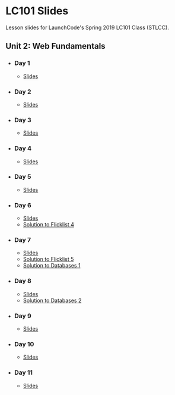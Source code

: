 # LC101 Slides

Lesson slides for LaunchCode's Spring 2019 LC101 Class (STLCC).

## Unit 2: Web Fundamentals

- ### Day 1
    - [Slides](https://aleesham.github.io/2018fall-lc101/unit2/class1)

- ### Day 2
    - [Slides](https://aleesham.github.io/2018fall-lc101/unit2/class2)

- ### Day 3
    - [Slides](https://aleesham.github.io/2018fall-lc101/unit2/class3)

- ### Day 4
    - [Slides](https://aleesham.github.io/2018fall-lc101/unit2/class4)

- ### Day 5
    - [Slides](https://aleesham.github.io/2018fall-lc101/unit2/class5)

- ### Day 6
    - [Slides](https://aleesham.github.io/2018fall-lc101/unit2/class6)
    - [Solution to Flicklist 4](https://github.com/aleesham/another-flicklist/tree/studio4)

- ### Day 7
    - [Slides](https://aleesham.github.io/2018fall-lc101/unit2/class7)
    - [Solution to Flicklist 5](https://github.com/aleesham/another-flicklist/tree/studio5)
    - [Solution to Databases 1](https://github.com/aleesham/2018fall-lc101/tree/gh-pages/unit2/class7/database-1-solutions.md)

- ### Day 8
    - [Slides](https://aleesham.github.io/2018fall-lc101/unit2/class8)
    - [Solution to Databases 2](https://github.com/aleesham/2018fall-lc101/tree/gh-pages/unit2/class7/database-2-solutions.txt)

- ### Day 9
    - [Slides](https://aleesham.github.io/2018fall-lc101/unit2/class9)

- ### Day 10
    - [Slides](https://aleesham.github.io/2018fall-lc101/unit2/class10)

- ### Day 11
    - [Slides](https://aleesham.github.io/2018fall-lc101/unit2/class11)

<!-- 

- ### Day 12
    - [Slides](https://aleesham.github.io/2018fall-lc101/unit2/class12)

- ### Day 13
    - [Slides](https://aleesham.github.io/2018fall-lc101/unit2/class13)
    
- ### Day 14
    - [Slides](https://aleesham.github.io/2018fall-lc101/unit2/class11) -->
